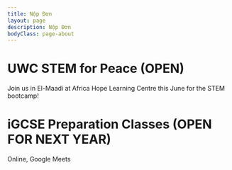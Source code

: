 ```yaml
---
title: Nộp Đơn
layout: page
description: Nộp Đơn
bodyClass: page-about
---
```


# UWC STEM for Peace (OPEN)
Join us in El-Maadi at Africa Hope Learning Centre this June for the STEM bootcamp!

# iGCSE Preparation Classes (OPEN FOR NEXT YEAR)
Online, Google Meets
